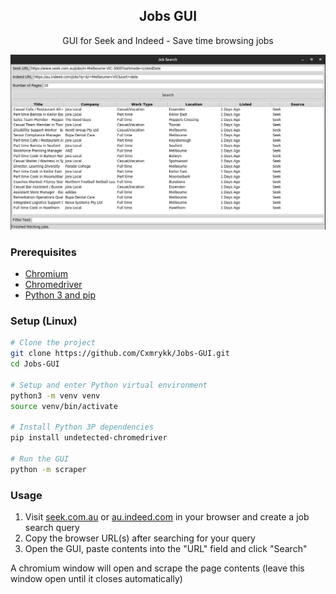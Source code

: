 <div align="center">
    <h2>Jobs GUI</h2>
    <p>GUI for Seek and Indeed - Save time browsing jobs</p>
    <img src="assets/window.png">
</div>

### Prerequisites
- [Chromium](https://www.chromium.org/getting-involved/download-chromium/)
- [Chromedriver](https://developer.chrome.com/docs/chromedriver/downloads)
- [Python 3 and pip](https://www.python.org/downloads/)

### Setup (Linux)
```sh
# Clone the project
git clone https://github.com/Cxmrykk/Jobs-GUI.git
cd Jobs-GUI

# Setup and enter Python virtual environment
python3 -m venv venv
source venv/bin/activate

# Install Python 3P dependencies
pip install undetected-chromedriver

# Run the GUI
python -m scraper
```

### Usage
1. Visit [seek.com.au](https://seek.com.au/) or [au.indeed.com](https://au.indeed.com) in your browser and create a job search query
2. Copy the browser URL(s) after searching for your query
3. Open the GUI, paste contents into the "URL" field and click "Search"

A chromium window will open and scrape the page contents (leave this window open until it closes automatically)